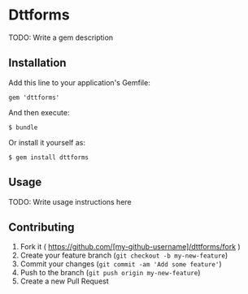# Dttforms

TODO: Write a gem description

## Installation

Add this line to your application's Gemfile:

    gem 'dttforms'

And then execute:

    $ bundle

Or install it yourself as:

    $ gem install dttforms

## Usage

TODO: Write usage instructions here

## Contributing

1. Fork it ( https://github.com/[my-github-username]/dttforms/fork )
2. Create your feature branch (`git checkout -b my-new-feature`)
3. Commit your changes (`git commit -am 'Add some feature'`)
4. Push to the branch (`git push origin my-new-feature`)
5. Create a new Pull Request

